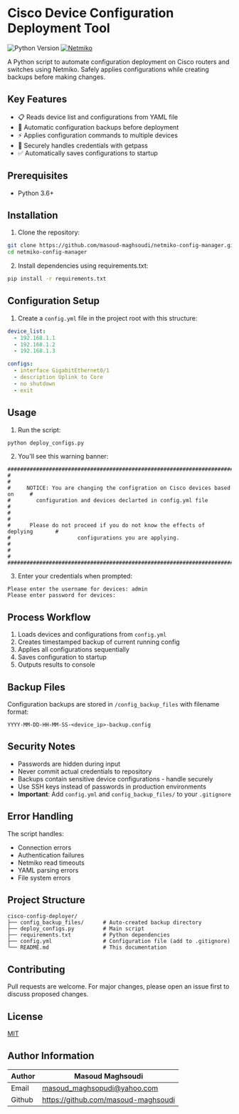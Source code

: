 # Cisco Device Configuration Deployment Tool

![Python Version](https://img.shields.io/badge/python-3.6+-blue.svg)
[![Netmiko](https://img.shields.io/badge/powered%20by-Netmiko-green.svg)](https://github.com/ktbyers/netmiko)

A Python script to automate configuration deployment on Cisco routers and switches using Netmiko. Safely applies configurations while creating backups before making changes.

## Key Features
- 📋 Reads device list and configurations from YAML file
- 💾 Automatic configuration backups before deployment
- ⚡ Applies configuration commands to multiple devices
- 🔐 Securely handles credentials with getpass
- ✅ Automatically saves configurations to startup

## Prerequisites
- Python 3.6+

## Installation
1. Clone the repository:
```bash
git clone https://github.com/masoud-maghsoudi/netmiko-config-manager.git
cd netmiko-config-manager
```

2. Install dependencies using requirements.txt:
```bash
pip install -r requirements.txt
```

## Configuration Setup
1. Create a `config.yml` file in the project root with this structure:
```yaml
device_list:
  - 192.168.1.1
  - 192.168.1.2
  - 192.168.1.3

configs:
  - interface GigabitEthernet0/1
  - description Uplink to Core
  - no shutdown
  - exit
```

## Usage
1. Run the script:
```bash
python deploy_configs.py
```

2. You'll see this warning banner:
```
###############################################################################
#                                                                             #
#     NOTICE: You are changing the configration on Cisco devices based on     #
#        configuration and devices declarted in config.yml file               #
#                                                                             #
#      Please do not proceed if you do not know the effects of deplying       #
#                     configurations you are applying.                        #
#                                                                             #
###############################################################################
```

3. Enter your credentials when prompted:
```
Please enter the username for devices: admin
Please enter password for devices: 
```

## Process Workflow
1. Loads devices and configurations from `config.yml`
2. Creates timestamped backup of current running config
3. Applies all configurations sequentially
4. Saves configuration to startup
5. Outputs results to console

## Backup Files
Configuration backups are stored in `/config_backup_files` with filename format:
```
YYYY-MM-DD-HH-MM-SS-<device_ip>-backup.config
```

## Security Notes
- Passwords are hidden during input
- Never commit actual credentials to repository
- Backups contain sensitive device configurations - handle securely
- Use SSH keys instead of passwords in production environments
- **Important**: Add `config.yml` and `config_backup_files/` to your `.gitignore`

## Error Handling
The script handles:
- Connection errors
- Authentication failures
- Netmiko read timeouts
- YAML parsing errors
- File system errors

## Project Structure
```
cisco-config-deployer/
├── config_backup_files/      # Auto-created backup directory
├── deploy_configs.py         # Main script
├── requirements.txt          # Python dependencies
├── config.yml                # Configuration file (add to .gitignore)
└── README.md                 # This documentation
```

## Contributing
Pull requests are welcome. For major changes, please open an issue first to discuss proposed changes.

## License
[MIT](https://choosealicense.com/licenses/mit/)

## Author Information

| Author | Masoud Maghsoudi                      |
| ------ | ------------------------------------- |
| Email  | <masoud_maghsopudi@yahoo.com>         |
| Github | <https://github.com/masoud-maghsoudi> |